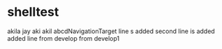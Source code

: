 # shelltest
akila
jay
aki
akil
abcdNavigationTarget
line s added
second line is added
added
line
from develop
from develop1
